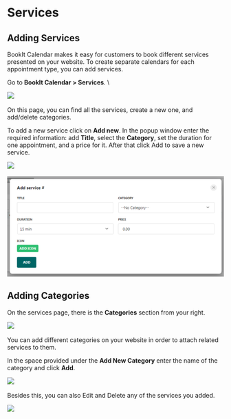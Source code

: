 # Services

## **Adding Services**

BookIt Calendar makes it easy for customers to book different services presented on your website. To create separate calendars for each appointment type, you can add services.&#x20;

Go to **BookIt Calendar > Services**. \


![](https://lh3.googleusercontent.com/AXHEZOHKEQnipDkqka\_PTJTjFvGDxsUfESEAq\_oN5zAGOlfmx3C66Gz0x5ZxVs841lhUCG\_BirEk62IclBHizCOHG1hYePOZ8d46h7Zw7lCspptFnVJfJKs\_N3krz9G37I1shqQ3)

On this page, you can find all the services, create a new one, and add/delete categories.&#x20;

To add a new service click on **Add new**. In the popup window enter the required information: add **Title**, select the **Category**, set the duration for one appointment, and a price for it. After that click Add to save a new service.&#x20;

![](https://lh5.googleusercontent.com/iai2i2oC4xQNtXsGuCX1uT-frQHrWnPTPAxRHvVCgp51e9F752nybDOAmmEgSNfpFrpZH45x5hleJVbGfu8xH0KtxTLfD7gK1xHGytOIWza6B1FdDPhVsEIFXs0-Qzf\_\_xPu-bqH)

![](<../.gitbook/assets/image (17).png>)

## **Adding Categories**&#x20;

On the services page, there is the **Categories** section from your right.&#x20;

![](https://lh3.googleusercontent.com/27XmIm4e-nFfwuXAUGh7NnpA13Iph3X9UKMnDEeg3bFLHzaQzjPcOPVnJ5T4cCXyzktBVZ9jwM8ZaA2xeWPDtKniDEqddLSyflT9c6fzIt9jq1b8qQcz3Ac2rrzlraCOVRxCTy8v)

You can add different categories on your website in order to attach related services to them.

In the space provided under the **Add New Category** enter the name of the category and click **Add**.&#x20;

![](https://lh4.googleusercontent.com/egnnQVXN3pC6duKyiN-EUQwnON6X8Mx3Rqmlilq37CjD4P3rEj-9sc2SsCKzmustbQcqCALpwXvBc8Cd90q\_NEZI\_xD3bIgIU98fOVChBwYrF7GrXDyqaZXjgEiwE844mSlKxADZ)

Besides this, you can also Edit and Delete any of the services you added.&#x20;

![](https://lh4.googleusercontent.com/hQJl06kL76Ab0\_YRvj6u3jSv9XseuQE-4vLgdTi6YHiL-rmCUsE2vqAoMdCwGRKqxz-nwjQjwmCU3IMdF6fU54QmxZJ50IhSuKZ\_ayGcex\_oQK-KcdeVqlu-G1lpHMDvB9GbduuB)
